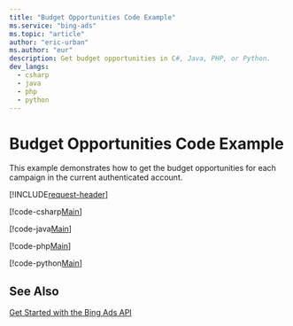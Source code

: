 ```yaml
---
title: "Budget Opportunities Code Example"
ms.service: "bing-ads"
ms.topic: "article"
author: "eric-urban"
ms.author: "eur"
description: Get budget opportunities in C#, Java, PHP, or Python.
dev_langs:
  - csharp
  - java
  - php
  - python
---
```

# Budget Opportunities Code Example
This example demonstrates how to get the budget opportunities for each campaign in the current authenticated account.

[!INCLUDE[request-header](./includes/code-tips.md)]

[!code-csharp[Main](../../../BingAds-dotNet-SDK/examples/BingAdsExamples/BingAdsExamplesLibrary/v12/BudgetOpportunities.cs)]

[!code-java[Main](../../../BingAds-Java-SDK/examples/BingAdsDesktopApp/src/main/java/com/microsoft/bingads/examples/v12/BudgetOpportunities.java)]

[!code-php[Main](../../../BingAds-PHP-SDK/samples/V12/BudgetOpportunities.php)]

[!code-python[Main](../../../BingAds-Python-SDK/examples/BingAdsPythonConsoleExamples/BingAdsPythonConsoleExamples/v12/budget_opportunities.py)]

## See Also
[Get Started with the Bing Ads API](get-started.md)  
